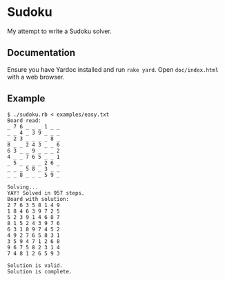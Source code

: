 Sudoku
======

My attempt to write a Sudoku solver.

Documentation
-------------

Ensure you have Yardoc installed and run `rake yard`. Open `doc/index.html` with a web browser.

Example
-------

```
$ ./sudoku.rb < examples/easy.txt
Board read:
_ 7 6 _ _ _ 1 _ _
_ _ 4 _ 3 9 _ _ _
_ 2 3 _ _ _ _ 8 _
8 _ _ 2 4 3 _ _ 6
6 3 _ _ 9 _ _ _ 2
4 _ _ 7 6 5 _ _ 1
_ 5 _ _ _ _ 2 6 _
_ _ _ 5 8 _ 3 _ _
_ _ 8 _ _ _ 5 9 _

Solving...
YAY! Solved in 957 steps.
Board with solution:
2 7 6 3 5 8 1 4 9
1 8 4 6 3 9 7 2 5
5 2 3 9 1 4 6 8 7
8 1 5 2 4 3 9 7 6
6 3 1 8 9 7 4 5 2
4 9 2 7 6 5 8 3 1
3 5 9 4 7 1 2 6 8
9 6 7 5 8 2 3 1 4
7 4 8 1 2 6 5 9 3

Solution is valid.
Solution is complete.
```
